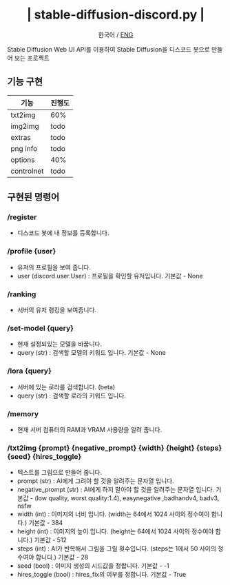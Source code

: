<div align="center">
    <h1> | stable-diffusion-discord.py | </h1>
    <p>한국어 / <a href="https://github.com/quntnim/stable-diffusion-discord.py/blob/main/README-eng.md">ENG</a></p>
</div>

Stable Diffusion Web UI API를 이용하여 Stable Diffusion을 디스코드 봇으로 만들어 보는 프로젝트
## 기능 구현


| 기능 | 진행도 |
| --- | --- |
| txt2img | 60% |
| img2img | todo |
| extras | todo |
| png info | todo |
| options | 40% |
| controlnet | todo |

## 구현된 명령어

### /register

- 디스코드 봇에 내 정보를 등록합니다.

### /profile {user}

- 유저의 프로필을 보여 줍니다.
- user (discord.user.User) : 프로필을 확인할 유저입니다. 기본값 - None

### /ranking

- 서버의 유저 랭킹을 보여줍니다.

### /set-model {query}

- 현재 설정되있는 모델을 바꿉니다.
- query (str) : 검색할 모델의 키워드 입니다. 기본값 - None

### /lora {query}

- 서버에 있는 로라를 검색합니다. (beta)
- query (str) : 검색할 로라의 키워드 입니다.

### /memory

- 현재 서버 컴퓨터의 RAM과 VRAM 사용량을 알려 줍니다.

### /txt2img {prompt} {negative_prompt} {width} {height} {steps} {seed} {hires_toggle}

- 텍스트를 그림으로 만들어 줍니다.
- prompt (str) : AI에게 그려야 할 것을 알려주는 문자열 입니다.
- negative_prompt (str) : AI에게 하지 말아야 할 것을 알려주는 문자열 입니다. 기본값 - (low quality, worst quality:1.4), easynegative ,badhandv4, badv3, nsfw
- width (int)  : 이미지의 너비 입니다. (width는 64에서 1024 사이의 정수여야 합니다.) 기본값 - 384
- height (int) : 이미지의 높이 입니다. (height는 64에서 1024 사이의 정수여야 합니다.) 기본값 - 512
- steps (int) : AI가 반복해서 그림을 그릴 횟수입니다. (steps는 1에서 50 사이의 정수여야 합니다.) 기본값 - 28
- seed (bool) : 이미지 생성의 시드값을 정합니다. 기본값 - -1
- hires_toggle (bool) : hires_fix의 여부를 정합니다. 기본값 - True